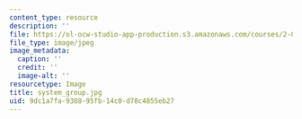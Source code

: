 ```yaml
---
content_type: resource
description: ''
file: https://ol-ocw-studio-app-production.s3.amazonaws.com/courses/2-003-modeling-dynamics-and-control-i-spring-2005/9dc1a7fa938895fb14c0d78c4855eb27_system_group.jpg
file_type: image/jpeg
image_metadata:
  caption: ''
  credit: ''
  image-alt: ''
resourcetype: Image
title: system_group.jpg
uid: 9dc1a7fa-9388-95fb-14c0-d78c4855eb27
---
```

